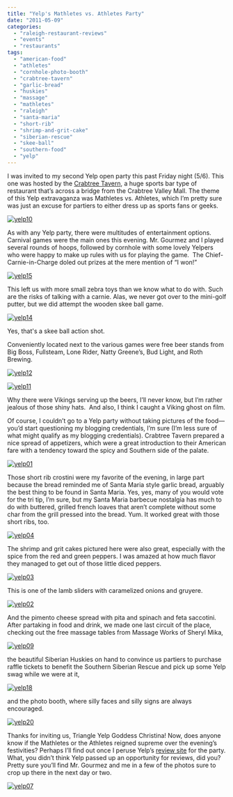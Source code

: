 ```yaml
---
title: "Yelp's Mathletes vs. Athletes Party"
date: "2011-05-09"
categories: 
  - "raleigh-restaurant-reviews"
  - "events"
  - "restaurants"
tags: 
  - "american-food"
  - "athletes"
  - "cornhole-photo-booth"
  - "crabtree-tavern"
  - "garlic-bread"
  - "huskies"
  - "massage"
  - "mathletes"
  - "raleigh"
  - "santa-maria"
  - "short-rib"
  - "shrimp-and-grit-cake"
  - "siberian-rescue"
  - "skee-ball"
  - "southern-food"
  - "yelp"
---
```


I was invited to my second Yelp open party this past Friday night (5/6). This one was hosted by the [Crabtree Tavern](http://www.crabtreetavern.com/), a huge sports bar type of restaurant that’s across a bridge from the Crabtree Valley Mall. The theme of this Yelp extravaganza was Mathletes vs. Athletes, which I’m pretty sure was just an excuse for partiers to either dress up as sports fans or geeks.

[![](http://s3.amazonaws.com/thegourmez-wpmedia/2011/05/yelp10.jpg "yelp10")](http://s3.amazonaws.com/thegourmez-wpmedia/2011/05/yelp10.jpg)

As with any Yelp party, there were multitudes of entertainment options. Carnival games were the main ones this evening. Mr. Gourmez and I played several rounds of hoops, followed by cornhole with some lovely Yelpers who were happy to make up rules with us for playing the game.  The Chief-Carnie-in-Charge doled out prizes at the mere mention of “I won!”

[![](http://s3.amazonaws.com/thegourmez-wpmedia/2011/05/yelp15.jpg "yelp15")](http://s3.amazonaws.com/thegourmez-wpmedia/2011/05/yelp15.jpg)

This left us with more small zebra toys than we know what to do with. Such are the risks of talking with a carnie. Alas, we never got over to the mini-golf putter, but we did attempt the wooden skee ball game.

[![](http://s3.amazonaws.com/thegourmez-wpmedia/2011/05/yelp14.jpg "yelp14")](http://s3.amazonaws.com/thegourmez-wpmedia/2011/05/yelp14.jpg)

Yes, that's a skee ball action shot.

Conveniently located next to the various games were free beer stands from Big Boss, Fullsteam, Lone Rider, Natty Greene’s, Bud Light, and Roth Brewing.

[![](http://s3.amazonaws.com/thegourmez-wpmedia/2011/05/yelp12.jpg "yelp12")](http://s3.amazonaws.com/thegourmez-wpmedia/2011/05/yelp12.jpg)

[![](http://s3.amazonaws.com/thegourmez-wpmedia/2011/05/yelp11.jpg "yelp11")](http://s3.amazonaws.com/thegourmez-wpmedia/2011/05/yelp11.jpg)

Why there were Vikings serving up the beers, I’ll never know, but I’m rather jealous of those shiny hats.  And also, I think I caught a Viking ghost on film.

Of course, I couldn’t go to a Yelp party without taking pictures of the food—you’d start questioning my blogging credentials, I’m sure (I’m less sure of what might qualify as my blogging credentials). Crabtree Tavern prepared a nice spread of appetizers, which were a great introduction to their American fare with a tendency toward the spicy and Southern side of the palate.

[![](http://s3.amazonaws.com/thegourmez-wpmedia/2011/05/yelp01.jpg "yelp01")](http://s3.amazonaws.com/thegourmez-wpmedia/2011/05/yelp91.jpg)

Those short rib crostini were my favorite of the evening, in large part because the bread reminded me of Santa Maria style garlic bread, arguably the best thing to be found in Santa Maria. Yes, yes, many of you would vote for the tri tip, I’m sure, but my Santa Maria barbecue nostalgia has much to do with buttered, grilled french loaves that aren’t complete without some char from the grill pressed into the bread. Yum. It worked great with those short ribs, too.

[![](http://s3.amazonaws.com/thegourmez-wpmedia/2011/05/yelp04.jpg "yelp04")](http://s3.amazonaws.com/thegourmez-wpmedia/2011/05/yelp04.jpg)

The shrimp and grit cakes pictured here were also great, especially with the spice from the red and green peppers. I was amazed at how much flavor they managed to get out of those little diced peppers.

[![](http://s3.amazonaws.com/thegourmez-wpmedia/2011/05/yelp03.jpg "yelp03")](http://s3.amazonaws.com/thegourmez-wpmedia/2011/05/yelp03.jpg)

This is one of the lamb sliders with caramelized onions and gruyere.

[![](http://s3.amazonaws.com/thegourmez-wpmedia/2011/05/yelp02.jpg "yelp02")](http://s3.amazonaws.com/thegourmez-wpmedia/2011/05/yelp02.jpg)

And the pimento cheese spread with pita and spinach and feta saccotini. After partaking in food and drink, we made one last circuit of the place, checking out the free massage tables from Massage Works of Sheryl Mika,

[![](http://s3.amazonaws.com/thegourmez-wpmedia/2011/05/yelp09.jpg "yelp09")](http://s3.amazonaws.com/thegourmez-wpmedia/2011/05/yelp09.jpg)

the beautiful Siberian Huskies on hand to convince us partiers to purchase raffle tickets to benefit the Southern Siberian Rescue and pick up some Yelp swag while we were at it,

[![](http://s3.amazonaws.com/thegourmez-wpmedia/2011/05/yelp18.jpg "yelp18")](http://s3.amazonaws.com/thegourmez-wpmedia/2011/05/yelp18.jpg)

and the photo booth, where silly faces and silly signs are always encouraged.

[![](http://s3.amazonaws.com/thegourmez-wpmedia/2011/05/yelp20.jpg "yelp20")](http://s3.amazonaws.com/thegourmez-wpmedia/2011/05/yelp20.jpg)

Thanks for inviting us, Triangle Yelp Goddess Christina! Now, does anyone know if the Mathletes or the Athletes reigned supreme over the evening’s festivities? Perhaps I’ll find out once I peruse Yelp’s [review site](http://www.yelp.com/biz/yelps-athletes-vs-mathletes-open-party-crabtree-tavern-raleigh) for the party. What, you didn’t think Yelp passed up an opportunity for reviews, did you? Pretty sure you’ll find Mr. Gourmez and me in a few of the photos sure to crop up there in the next day or two.

[![](http://s3.amazonaws.com/thegourmez-wpmedia/2011/05/yelp07.jpg "yelp07")](http://s3.amazonaws.com/thegourmez-wpmedia/2011/05/yelp07.jpg)
